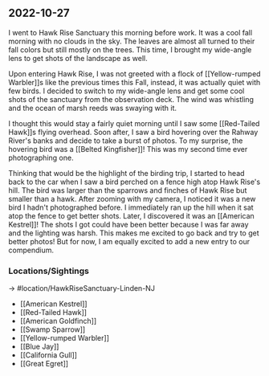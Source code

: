## 2022-10-27

I went to Hawk Rise Sanctuary this morning before work. It was a cool fall morning with no clouds in the sky. The leaves are almost all turned to their fall colors but still mostly on the trees. This time, I brought my wide-angle lens to get shots of the landscape as well.

Upon entering Hawk Rise, I was not greeted with a flock of [[Yellow-rumped Warbler]]s like the previous times this Fall, instead, it was actually quiet with few birds. I decided to switch to my wide-angle lens and get some cool shots of the sanctuary from the observation deck. The wind was whistling and the ocean of marsh reeds was swaying with it.

I thought this would stay a fairly quiet morning until I saw some [[Red-Tailed Hawk]]s flying overhead. Soon after, I saw a bird hovering over the Rahway River's banks and decide to take a burst of photos. To my surprise, the hovering bird was a [[Belted Kingfisher]]! This was my second time ever photographing one.

Thinking that would be the highlight of the birding trip, I started to head back to the car when I saw a bird perched on a fence high atop Hawk Rise's hill. The bird was larger than the sparrows and finches of Hawk Rise but smaller than a hawk. After zooming with my camera, I noticed it was a new bird I hadn't photographed before. I immediately ran up the hill when it sat atop the fence to get better shots. Later, I discovered it was an [[American Kestrel]]! The shots I got could have been better because I was far away and the lighting was harsh. This makes me excited to go back and try to get better photos! But for now, I am equally excited to add a new entry to our compendium.

### Locations/Sightings

-> #location/HawkRiseSanctuary-Linden-NJ 

- [[American Kestrel]]
- [[Red-Tailed Hawk]]
- [[American Goldfinch]]
- [[Swamp Sparrow]]
- [[Yellow-rumped Warbler]]
- [[Blue Jay]]
- [[California Gull]]
- [[Great Egret]]